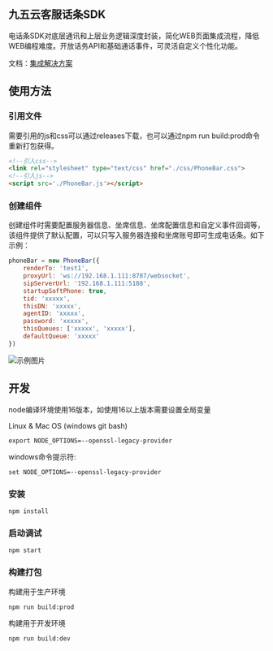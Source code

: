 ## 九五云客服话条SDK
电话条SDK对底层通讯和上层业务逻辑深度封装，简化WEB页面集成流程，降低WEB编程难度。开放话务API和基础通话事件，可灵活自定义个性化功能。

文档：[集成解决方案](https://github.com/95ykf/PhoneBar/blob/master/doc/%E9%B8%BF%E8%81%94%E4%B9%9D%E4%BA%94%E4%BA%91%E5%AE%A2%E6%9C%8D-%E7%94%B5%E8%AF%9D%E6%9D%A1%E9%9B%86%E6%88%90%E8%A7%A3%E5%86%B3%E6%96%B9%E6%A1%88.docx)

## 使用方法

### 引用文件
需要引用的js和css可以通过releases下载，也可以通过npm run build:prod命令重新打包获得。
```html
<!--引入css-->
<link rel="stylesheet" type="text/css" href="./css/PhoneBar.css">
<!--引入js-->
<script src='./PhoneBar.js'></script>
```
### 创建组件
创建组件时需要配置服务器信息、坐席信息、坐席配置信息和自定义事件回调等，该组件提供了默认配置，可以只写入服务器连接和坐席账号即可生成电话条。如下示例：
```javascript
phoneBar = new PhoneBar({
    renderTo: 'test1',
    proxyUrl: 'ws://192.168.1.111:8787/websocket',
    sipServerUrl: '192.168.1.111:5188',
    startupSoftPhone: true,
    tid: 'xxxxx',
    thisDN: 'xxxxx',
    agentID: 'xxxxx',
    password: 'xxxxx',
    thisQueues: ['xxxxx', 'xxxxx'],
    defaultQueue: 'xxxxx'
})
```
![示例图片](https://github.com/95ykf/PhoneBar/blob/master/doc/phonebar.png)

## 开发
node编译环境使用16版本，如使用16以上版本需要设置全局变量


Linux & Mac OS (windows git bash)
```
export NODE_OPTIONS=--openssl-legacy-provider
```
windows命令提示符:
```
set NODE_OPTIONS=--openssl-legacy-provider
```

### 安装
```
npm install
```
### 启动调试
```
npm start
```
### 构建打包
构建用于生产环境
```
npm run build:prod
```
构建用于开发环境
```
npm run build:dev
```

